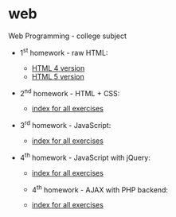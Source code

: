 # web
Web Programming - college subject

- 1<sup>st</sup> homework - raw HTML: 
  - [HTML 4 version](http://www.scs.ubbcluj.ro/~hfir2522/lab1/html4/)
  - [HTML 5 version](http://www.scs.ubbcluj.ro/~hfir2522/lab1/html5/) 
  
- 2<sup>nd</sup> homework - HTML + CSS:
  - [index for all exercises](http://www.scs.ubbcluj.ro/~hfir2522/css)

- 3<sup>rd</sup> homework - JavaScript:
  - [index for all exercises](http://www.scs.ubbcluj.ro/~hfir2522/js)

- 4<sup>th</sup> homework - JavaScript with jQuery:
  - [index for all exercises](http://www.scs.ubbcluj.ro/~hfir2522/jQuery)
  
  - 4<sup>th</sup> homework - AJAX with PHP backend:
  - [index for all exercises](http://www.scs.ubbcluj.ro/~hfir2522/ajax)


